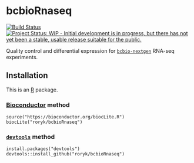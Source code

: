 [Bioconductor]: https://bioconductor.org
[R]: https://www.r-project.org

[`devtools`]: https://cran.r-project.org/package=devtools
[`bcbio-nextgen`]: https://bcbio-nextgen.readthedocs.io



# bcbioRnaseq

[![Build Status](https://travis-ci.org/roryk/bcbioRnaseq.svg?branch=master)](https://travis-ci.org/roryk/bcbioRnaseq)
[![Project Status: WIP - Initial development is in progress, but there has not yet been a stable, usable release suitable for the public.](http://www.repostatus.org/badges/latest/wip.svg)](http://www.repostatus.org/#wip)

Quality control and differential expression for [`bcbio-nextgen`][] RNA-seq experiments.


## Installation

This is an [R][] package.

### [Bioconductor][] method

```{r}
source("https://bioconductor.org/biocLite.R")
biocLite("roryk/bcbioRnaseq")
```

### [`devtools`][] method

```{r}
install.packages("devtools")
devtools::install_github("roryk/bcbioRnaseq")
```
